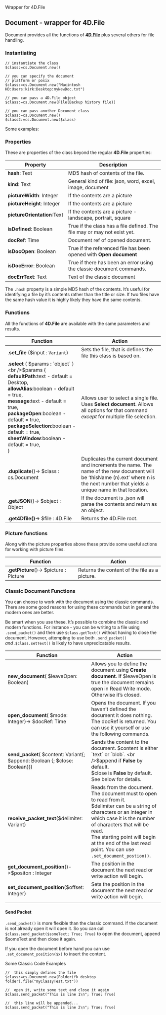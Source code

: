 Wrapper for 4D.File
## Document - wrapper for 4D.File

Document provides all the functions of **[4D.File](https://doc.4d.com/4Dv19R6/4D/19-R6/File.301-5910568.en.html)** plus several others for file handling.

### Instantiating

```4d
// instantiate the class
$class:=cs.Document.new()

// you can specify the document
// platform or posix
$class:=cs.Document.new("Macintosh HD:Users:kirk:Desktop:myNewDoc.txt")

// you can pass a 4D.File object
$class:=cs.Document.new(File(Backup history file))

// you can pass another Document class
$class:=cs.Document.new()
$class2:=cs.Document.new($class)
```
Some examples:

### Properties

These are properties of the class beyond the regular **4D.File** properties:

| Property                    | Description                                                  |
| --------------------------- | ------------------------------------------------------------ |
| **hash**: Text              | MD5 hash of contents of the file.                            |
| **kind**: Text              | General kind of file: json, word, excel, image, document     |
| **pictureWidth**: Integer   | If the contents are a picture                                |
| **pictureHeight**: Integer  | If the contents are a picture                                |
| **pictureOrientation**:Text | If the contents are a picture - landscape, portrait, square  |
| **isDefined**: Boolean      | True if the class has a file defined. The file may or may not exist yet. |
| **docRef**: Time            | Document ref of opened document.                             |
| **isDocOpen**: Boolean      | True if the referenced file has been opened with **Open document** |
| **isDocError**: Boolean     | True if there has been an error using the classic document commands. |
| **docErrText**: Text        | Text of the classic document                                 |

The `.hash` property is a simple MD5 hash of the contents. It’s useful for identifying a file by it’s contents rather than the title or size. If two files have the same hash value it is highly likely they have the same contents. 



### Functions

All the functions of **4D.File** are available with the same parameters and results.

|Function|Action|
|--------|------|
|.**set_file** ($input : `Variant`) | Sets the file, that is defines the file this class is based on. |
|**.select** ( $params : `object` )<br />$params {<br />**defaultPath**:text - default = Desktop, <br />**allowAlias**:boolean - default = true, <br />**message**:text - default = true, <br />**packageOpen**:boolean - default = true,  <br />**packageSelection**:boolean - default = true, <br />**sheetWindow**:boolean - default = true, <br />} | Allows user to select a single file. <br />Uses **Select document**. Allows all options for that command _except_ for multiple file selection. |
|**.duplicate**()-> $class : cs.Document | Duplicates the current document and increments the name. The name of the new document will be ‘thisName (n).ext’ where n is the next number that yields a unique name in that location. |
|**.getJSON**()-> $object : Object | If the document is .json will parse the contents and return as an object. |
|**.get4Dfile()**-> $file : 4D.File | Returns the 4D.File root. |



### Picture functions

Along with the picture properties above these provide some useful actions for working with picture files.

|Function|Action|
|--------|------|
|**.getPicture**()-> $picture : Picture | Returns the content of the file as a picture. |



 ### Classic Document Functions

You can choose to work with the document using the classic commands. There are some good reasons for using these commands but in general the modern ones are better.

Be smart when you use these. It’s possible to combine the classic and modern functions. For instance - you can be writing to a file using `.send_packet()` and then use `$class.getText()` without having to close the document. However, attempting to use both `.send_packet()` _and_`.$class.setText()` is likely to have unpredicatable results.

|Function|Action|
|--------|------|
| **new_document**( $leaveOpen: Boolean) | Allows you to define the document using **Create document**. If $leaveOpen is true the document remains open in Read Write mode. Otherwise it’s closed. |
| **open_document**( $mode: Integer)-> $docRef: Time | Opens the document. If you haven’t defined the document it does nothing.<br />The docRef is returned. You can use it yourself or use the following commands. |
| **send_packet**( $content: Variant{; $append: Boolean {; $close: Boolean}}) | Sends the content to the document. $content is either `text` or `blob`. <br />$append if **False** by default.<br />$close is **False** by default.<br />See below for details. |
| **receive_packet_text**($delimiter: Variant) | Reads from the document. <br />The document must to open to read from it. <br />$delimiter can be a string of characters or an integer in which case it is the number of characters that will be read. <br />The starting point will begin at the end of the last read point. You can use `.set_document_postion()`. |
| **get_document_position**()->$positon : Integer | The position in the document the next read or write action will begin. |
| **set_document_position**($offset: Integer) | Sets the position in the document the next read or write action will begin. |
|  |  |

#### Send Packet

`.send_packet()` is more flexible than the classic command. If the document is not already open it will open it. So you can call `$class.send_packet($someText; True; True)` to open the document, append $someText and then close it again.

If you open the document before hand you can use `.set_document_position($x)` to insert the content.

Some Classic Code Examples
```4d
//  this simply defines the file
$class:=cs.Document.new(Folder(fk desktop folder).file("myClassyTest.txt"))

//  open it, write some text and close it again
$class.send_packet("This is line 1\n"; True; True)

//  this line will be appended...
$class.send_packet("This is line 2\n"; True; True)

```
